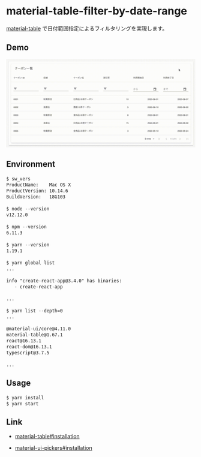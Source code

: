 # material-table-filter-by-date-range

[material-table](https://material-table.com/#/) で日付範囲指定によるフィルタリングを実現します。

## Demo

![demo](./demo.gif)

## Environment

```
$ sw_vers
ProductName:	Mac OS X
ProductVersion:	10.14.6
BuildVersion:	18G103

$ node --version
v12.12.0

$ npm --version
6.11.3

$ yarn --version
1.19.1

$ yarn global list
...

info "create-react-app@3.4.0" has binaries:
   - create-react-app

...

$ yarn list --depth=0
...

@material-ui/core@4.11.0
material-table@1.67.1
react@16.13.1
react-dom@16.13.1
typescript@3.7.5

...
```

## Usage

```
$ yarn install
$ yarn start
```

## Link

* [material-table#installation](https://github.com/mbrn/material-table#installation)

* [material-ui-pickers#installation](https://material-ui-pickers.dev/getting-started/installation#installation)
